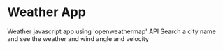 # Weather App
Weather javascript app using 'openweathermap' API
Search a city name and see the weather and wind angle and velocity 
